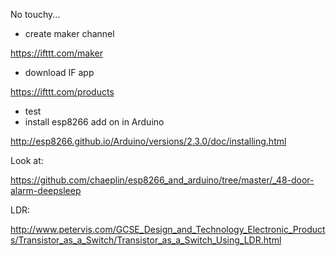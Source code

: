 No touchy...


- create maker channel

https://ifttt.com/maker

- download IF app

https://ifttt.com/products

- test
- install esp8266 add on in Arduino

http://esp8266.github.io/Arduino/versions/2.3.0/doc/installing.html


Look at:

https://github.com/chaeplin/esp8266_and_arduino/tree/master/_48-door-alarm-deepsleep

LDR:

http://www.petervis.com/GCSE_Design_and_Technology_Electronic_Products/Transistor_as_a_Switch/Transistor_as_a_Switch_Using_LDR.html
